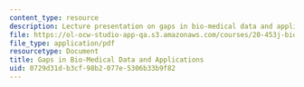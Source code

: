 ```yaml
---
content_type: resource
description: Lecture presentation on gaps in bio-medical data and applications.
file: https://ol-ocw-studio-app-qa.s3.amazonaws.com/courses/20-453j-biomedical-information-technology-fall-2008/0729d31db3cf98b2077e5306b33b9f82_0909_hyu.pdf
file_type: application/pdf
resourcetype: Document
title: Gaps in Bio-Medical Data and Applications
uid: 0729d31d-b3cf-98b2-077e-5306b33b9f82
---
```

